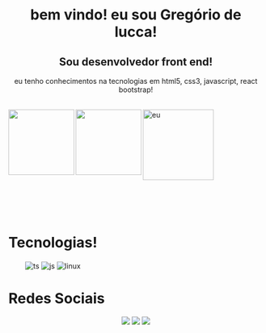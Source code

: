 <div align="center">
    <h1>bem vindo! eu sou Gregório de lucca!</h1>
    <h2> Sou desenvolvedor front end!  </h2>
    <p>eu tenho conhecimentos na tecnologias em html5, css3, javascript, react bootstrap!</p>
</div>

<br>



<div align="left" >
     <img height="140em"  align="center" alt="eu"  src="https://media3.giphy.com/media/v1.Y2lkPTc5MGI3NjExcjZiZzVhajl2ZmFpaGQxMzEybmZzdTNod3ZkZ2FjZjgya203dG85bSZlcD12MV9naWZzX3NlYXJjaCZjdD1n/qgQUggAC3Pfv687qPC/200.webp">
<a href="https://github.com/gregoriodelucca">
        <img  height="130em" align="left"  src="https://github-readme-stats.vercel.app/api?username=gregoriodelucca&count_private=true&include_all_commits=true&show_icons=true&theme=dracula&hide_border=false&show_owner=true"/>
        <img height="130em" align="left"   src="https://github-readme-stats.vercel.app/api/top-langs/?username=gregoriodelucca&theme=dracula&hide_border=false&&layout=compact"/>

  </a>

</div>

<br>
<br>
<br>



<div style="display: inline-block" align="center">
    <br>
    <h1  align="left">Tecnologias!</h1>
    <img align="center" alt="ts" src="https://img.shields.io/badge/bootstrap-8e44ad?style=for-the-badge&logo=bootstrap&logoColor=white" />
    <img align="center" alt="js" src="https://img.shields.io/badge/JavaScript-F7DF1E?style=for-the-badge&logo=javascript&logoColor=black" />
    <img align="center" alt="linux" src="https://img.shields.io/badge/React-2c3e50?style=for-the-badge&logo=React&logoColor=white" />



  </div>
  </br>
  


<div align="center">
    <h1 align="left">Redes Sociais</h1>
  <a href="https://wa.me/5511971108463?text=Ol%C3%A1+%21+bem+vindo%2C+o+que+deseja+%3F" target="_blank"><img src="https://img.shields.io/badge/whatsapp-2ecc71?style=for-the-badge&logo=whatsapp&logoColor=white" target="_blank"></a>
  <a href="https://www.linkedin.com/in/gregoriodelucca/" target="_blank"><img src="https://img.shields.io/badge/-LinkedIn-%230077B5?style=for-the-badge&logo=linkedin&logoColor=white" target="_blank"></a> 
  <a href="mailto:gregoriodelucca@gmail.com"><img src="https://img.shields.io/badge/-gmail-%23333?style=for-the-badge&logo=gmail&logoColor=e74c3c" target="_blank"></a>
</div>
<br>


